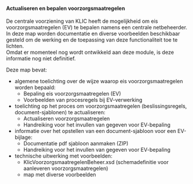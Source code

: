 ﻿#### Actualiseren en bepalen voorzorgsmaatregelen

De centrale voorziening van KLIC heeft de mogelijkheid om eis voorzorgsmaatregelen (EV) te bepalen namens een centrale netbeheerder. In deze map worden documentatie en diverse voorbeelden beschikbaar gesteld om de werking en de toepassing van deze functionaliteit toe te lichten.    
Omdat er momenteel nog wordt ontwikkeld aan deze module, is deze informatie nog niet definitief.

Deze map bevat:
* algemene toelichting over de wijze waarop eis voorzorgsmaatregelen worden bepaald:
  * Bepaling eis voorzorgsmaatregelen (EV)
  * Voorbeelden van procesregels bij EV-verwerking
* toelichting op het proces om voorzorgsmaatregelen (beslissingsregels, document-sjablonen) te actualiseren:
  * Actualiseren voorzorgsmaatregelen
  * Handreiking voor het invullen van gegeven voor EV-bepaling
* informatie over het opstellen van een document-sjabloon voor een EV-bijlage:
  * Documentatie pdf sjabloon aanmaken (ZIP)
  * Handreiking voor het invullen van gegeven voor EV-bepaling
* technische uitwerking met voorbeelden:
  * KlicVoorzorgsmaatregelenBeheer.xsd (schemadefinitie voor aanleveren voorzorgsmaatregelen)
  * map met diverse voorbeelden
